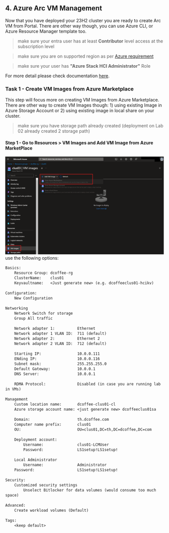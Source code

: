 ## 4. Azure Arc VM Management

Now that you have deployed your 23H2 cluster you are ready to create Arc VM from Portal. 
There are other way though, you can use Azure CLI, or Azure Resource Manager template too.
> make sure your entra user has at least **Contributor** level access at the subscription level

> make sure you are on supported region as per [Azure requirement](https://learn.microsoft.com/en-us/azure-stack/hci/concepts/system-requirements-23h2#azure-requirements)

> make sure your user has **"Azure Stack HCI Administrator"** Role

For more detail please check documentation [here](https://learn.microsoft.com/en-us/azure-stack/hci/manage/create-arc-virtual-machines?tabs=azureportal).

### Task 1 - Create VM Images from Azure Marketplace

This step will focus more on creating VM Images from Azure Marketplace. 
There are other way to create VM Images though: 1) using existing Image in Azure Storage Account or 2) using existing image in local share on your cluster.
> make sure you have storage path already created (deployment on Lab 02 already created 2 storage path)

#### Step 1 - Go to Resources > VM Images and Add VM Image from Azure MarketPlace
![Add VM Images from Marketplace](images/AddVMImages-Marketplace.png)
use the following options:
```
Basics:
    Resource Group: dcoffee-rg
    ClusterName:    clus01
    Keyvaultname:   <Just generate new> (e.g. dcoffeeclus01-hcikv)

Configuration:
    New Configuration

Networking
    Network Switch for storage
    Group All traffic

    Network adapter 1:          Ethernet
    Network adapter 1 VLAN ID:  711 (default)
    Network adapter 2:          Ethernet 2
    Network adapter 2 VLAN ID:  712 (default)

    Starting IP:                10.0.0.111
    ENding IP:                  10.0.0.116
    Subnet mask:                255.255.255.0
    Default Gateway:            10.0.0.1
    DNS Server:                 10.0.0.1

    RDMA Protocol:              Disabled (in case you are running lab in VMs)

Management
    Custom location name:       dcoffee-clus01-cl
    Azure storage account name: <just generate new> dcoffeeclus01sa

    Domain:                     th.dcoffee.com
    Computer name prefix:       clus01
    OU:                         OU=clus01,DC=th,DC=dcoffee,DC=com

    Deployment account:
        Username:               clus01-LCMUser
        Password:               LS1setup!LS1setup!

    Local Administrator
        Username:               Administrator
    Password:                   LS1setup!LS1setup!

Security:
    Customized security settings
        Unselect Bitlocker for data volumes (would consume too much space)

Advanced:
    Create workload volumes (Default)

Tags:
    <keep default>
```

